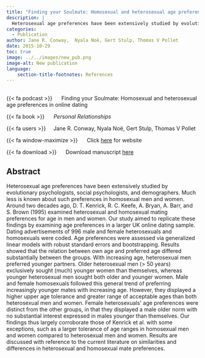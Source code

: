 ```yaml
---
title: "Finding your Soulmate: Homosexual and heterosexual age preferences in online dating"
description: |
  Heterosexual age preferences have been extensively studied by evolutionary psychologists, social psychologists, and demographers. Much less is known about such preferences in homosexual men and women. Around two decades ago, D. T. Kenrick, R. C. Keefe, A. Bryan, A. Barr, and S. Brown (1995) examined heterosexual and homosexual mating preferences for age in men and women. Our study aimed to replicate these findings by examining age preferences in a larger UK online dating sample. Dating advertisements of 996 male and female heterosexuals and homosexuals were coded. Age preferences were assessed via generalized linear models with robust standard errors and bootstrapping. Results showed that the relation between own age and preferred age differed substantially between the groups. With increasing age, heterosexual men preferred younger partners. Older heterosexual men (> 50 years) exclusively sought (much) younger women than themselves, whereas younger heterosexual men sought both older and younger women. Male and female homosexuals followed this general trend of preferring increasingly younger mates with increasing age. However, they displayed a higher upper age tolerance and greater range of acceptable ages than both heterosexual men and women. Female heterosexuals' age preferences were distinct from the other groups, in that they displayed a male older norm with no substantial interest expressed in males younger than themselves. Our findings thus largely corroborate those of Kenrick et al. with some exceptions, such as a larger tolerance of age ranges in homosexual men and women compared to heterosexual men and women. Results are discussed with reference to the current literature on similarities and differences in heterosexual and homosexual mate preferences. 
categories:
  - Publication
author: Jane R. Conway,  Nyala Noë, Gert Stulp, Thomas V Pollet
date: 2015-10-29
toc: true
image: ../../images/new_pub.png
image-alt: New publication
language: 
    section-title-footnotes: References
---
```



<br>
{{< fa podcast >}} &nbsp;&nbsp;&nbsp;&nbsp; Finding your Soulmate: Homosexual and heterosexual age preferences in online dating

{{< fa book >}} &nbsp;&nbsp;&nbsp;&nbsp; *Personal Relationships*

{{< fa users >}} &nbsp;&nbsp;&nbsp; Jane R. Conway,  Nyala Noë, Gert Stulp, Thomas V Pollet

{{< fa window-maximize >}} &nbsp;&nbsp;&nbsp;&nbsp; Click [here](https://onlinelibrary.wiley.com/doi/full/10.1111/pere.12102#references-section) for website

{{< fa download >}} &nbsp;&nbsp;&nbsp;&nbsp; Download manuscript [here](../../pdf/2015_Conway_et_al_PR_Preferences.pdf)

## Abstract

Heterosexual age preferences have been extensively studied by evolutionary psychologists, social psychologists, and demographers. Much less is known about such preferences in homosexual men and women. Around two decades ago, D. T. Kenrick, R. C. Keefe, A. Bryan, A. Barr, and S. Brown (1995) examined heterosexual and homosexual mating preferences for age in men and women. Our study aimed to replicate these findings by examining age preferences in a larger UK online dating sample. Dating advertisements of 996 male and female heterosexuals and homosexuals were coded. Age preferences were assessed via generalized linear models with robust standard errors and bootstrapping. Results showed that the relation between own age and preferred age differed substantially between the groups. With increasing age, heterosexual men preferred younger partners. Older heterosexual men (> 50 years) exclusively sought (much) younger women than themselves, whereas younger heterosexual men sought both older and younger women. Male and female homosexuals followed this general trend of preferring increasingly younger mates with increasing age. However, they displayed a higher upper age tolerance and greater range of acceptable ages than both heterosexual men and women. Female heterosexuals' age preferences were distinct from the other groups, in that they displayed a male older norm with no substantial interest expressed in males younger than themselves. Our findings thus largely corroborate those of Kenrick et al. with some exceptions, such as a larger tolerance of age ranges in homosexual men and women compared to heterosexual men and women. Results are discussed with reference to the current literature on similarities and differences in heterosexual and homosexual mate preferences.
